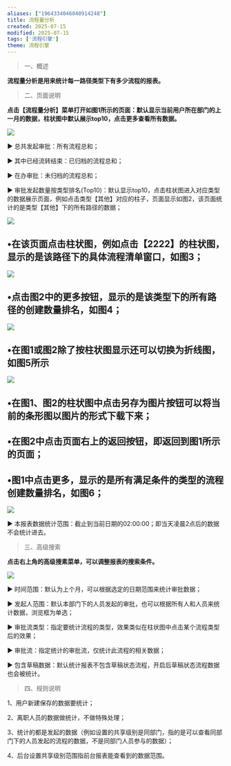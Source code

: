 ```yaml
---
aliases: ["1964334046040914248"]
title: 流程量分析
created: 2025-07-15
modified: 2025-07-15
tags: ['流程引擎']
theme: 流程引擎
---
```


> 一、概述

**流程量分析是用来统计每一路径类型下有多少流程的报表。**

> 二、页面说明

**点击【流程量分析】菜单打开如图1所示的页面：默认显示当前用户所在部门的上一月的数据，柱状图中默认展示top10，点击更多查看所有数据。**

![](77fc96bc09788f972644ea65f931feb6.jpg)

▶ 总共发起审批：所有流程总和；

▶ 其中已经流转结束：已归档的流程总和；

▶ 在办审批：未归档的流程总和；

▶ 审批发起数量按类型排名(Top10)：默认显示top10，点击柱状图进入对应类型的数据展示页面，例如点击类型【其他】对应的柱子，页面显示如图2，该页面统计的是类型【其他】下的所有路径的数据；

![](1d106785dc0aa56b92c08173dac9e7bc.jpg)

## •在该页面点击柱状图，例如点击【2222】的柱状图，显示的是该路径下的具体流程清单窗口，如图3；

![](295283d3e760bd195491f907f59b59e9.jpg)

## •点击图2中的更多按钮，显示的是该类型下的所有路径的创建数量排名，如图4；

![](96b3475193b44bc6229b592b6a76eed9.jpg)

## •在图1或图2除了按柱状图显示还可以切换为折线图，如图5所示

![](8caf1650404c01ebc3eabc0e8772027e.jpg)

## •在图1、图2的柱状图中点击另存为图片按钮可以将当前的条形图以图片的形式下载下来；

## •在图2中点击页面右上的返回按钮，即返回到图1所示的页面；

## •图1中点击更多，显示的是所有满足条件的类型的流程创建数量排名，如图6；

![](972d5a1f339a2fd9b86ab93a6069b79d.jpg)

▶ 本报表数据统计范围：截止到当前日期的02:00:00；即当天凌晨2点后的数据不会统计进去。

> 三、高级搜索

**点击右上角的高级搜素菜单，可以调整报表的搜索条件。**

![](eebc65ef9e5fa83cb7ca6e333dbec358.jpg)

▶ 时间范围：默认为上个月，可以根据选定的日期范围来统计审批数据；

▶ 发起人范围：默认本部门下的人员发起的审批，也可以根据所有人和人员来统计数据，浏览框为单选；

▶ 审批流类型：指定要统计流程的类型，效果类似在柱状图中点击某个流程类型后的效果；

▶ 审批流：指定统计的审批流，仅统计此流程的相关数据；

▶ 包含草稿数据：默认统计报表不包含草稿状态流程，开启后草稿状态流程数据也会被统计。

> 四、规则说明

1、用户新建保存的数据要统计；

2、离职人员的数据做统计，不做特殊处理；

3、统计的都是发起的数据（例如设置的共享级别是同部门，指的是可以查看同部门下的人员发起的流程的数据，不是同部门人员参与的数据）；

4、后台设置共享级别范围指前台报表能查看到的数据范围。